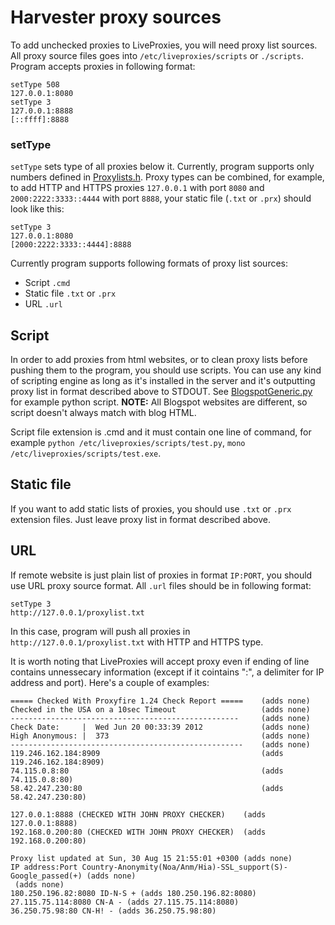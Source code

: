# Harvester proxy sources
To add unchecked proxies to LiveProxies, you will need proxy list sources. All proxy source files goes into `/etc/liveproxies/scripts` or `./scripts`. Program accepts proxies in following format:
```
setType 508
127.0.0.1:8080
setType 3
127.0.0.1:8888
[::ffff]:8888
```
### setType
`setType` sets type of all proxies below it. Currently, program supports only numbers defined in [Proxylists.h](../ProxyLists.h#L12). Proxy types can be combined, for example, to add HTTP and HTTPS proxies `127.0.0.1` with port `8080` and `2000:2222:3333::4444` with port `8888`, your static file (`.txt` or `.prx`) should look like this:
```
setType 3
127.0.0.1:8080
[2000:2222:3333::4444]:8888
```
Currently program supports following formats of proxy list sources:
 - Script `.cmd`
 - Static file `.txt` or `.prx`
 - URL `.url`

## Script
In order to add proxies from html websites, or to clean proxy lists before pushing them to the program, you should use scripts. You can use any kind of scripting engine as long as it's installed in the server and it's outputting proxy list in format described above to STDOUT. See [BlogspotGeneric.py](../BlogspotGeneric.py) for example python script. **NOTE:** All Blogspot websites are different, so script doesn't always match with blog HTML.

Script file extension is .cmd and it must contain one line of command, for example `python /etc/liveproxies/scripts/test.py`, `mono /etc/liveproxies/scripts/test.exe`.
## Static file
If you want to add static lists of proxies, you should use `.txt` or `.prx` extension files. Just leave proxy list in format described above.
## URL
If remote website is just plain list of proxies in format `IP:PORT`, you should use URL proxy source format. All `.url` files should be in following format:
```
setType 3
http://127.0.0.1/proxylist.txt
```
In this case, program will push all proxies in `http://127.0.0.1/proxylist.txt` with HTTP and HTTPS type.

It is worth noting that LiveProxies will accept proxy even if ending of line contains unnessecary information (except if it cointains ":", a delimiter for IP address and port). Here's a couple of examples:
```
===== Checked With Proxyfire 1.24 Check Report =====	(adds none)
Checked in the USA on a 10sec Timeout					(adds none)
---------------------------------------------------		(adds none)
Check Date:     |  Wed Jun 20 00:33:39 2012				(adds none)
High Anonymous: |  373									(adds none)
----------------------------------------------------	(adds none)
119.246.162.184:8909									(adds 119.246.162.184:8909)
74.115.0.8:80											(adds 74.115.0.8:80)
58.42.247.230:80										(adds 58.42.247.230:80)
```
```
127.0.0.1:8888 (CHECKED WITH JOHN PROXY CHECKER)	(adds 127.0.0.1:8888)
192.168.0.200:80 (CHECKED WITH JOHN PROXY CHECKER)	(adds 192.168.0.200:80)
```
```
Proxy list updated at Sun, 30 Aug 15 21:55:01 +0300 (adds none)
IP address:Port Country-Anonymity(Noa/Anm/Hia)-SSL_support(S)-Google_passed(+) (adds none)
 (adds none)
180.250.196.82:8080 ID-N-S + (adds 180.250.196.82:8080)
27.115.75.114:8080 CN-A - (adds 27.115.75.114:8080)
36.250.75.98:80 CN-H! - (adds 36.250.75.98:80)
```